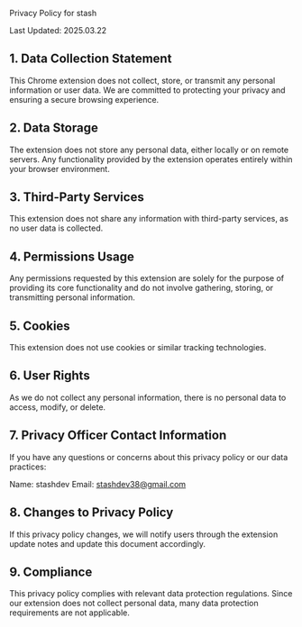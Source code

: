 Privacy Policy for stash

Last Updated: 2025.03.22

## 1. Data Collection Statement

This Chrome extension does not collect, store, or transmit any personal information or user data. We are committed to protecting your privacy and ensuring a secure browsing experience.

## 2. Data Storage

The extension does not store any personal data, either locally or on remote servers. Any functionality provided by the extension operates entirely within your browser environment.

## 3. Third-Party Services

This extension does not share any information with third-party services, as no user data is collected.

## 4. Permissions Usage

Any permissions requested by this extension are solely for the purpose of providing its core functionality and do not involve gathering, storing, or transmitting personal information.

## 5. Cookies

This extension does not use cookies or similar tracking technologies.

## 6. User Rights

As we do not collect any personal information, there is no personal data to access, modify, or delete.

## 7. Privacy Officer Contact Information

If you have any questions or concerns about this privacy policy or our data practices:

Name: stashdev
Email: stashdev38@gmail.com

## 8. Changes to Privacy Policy

If this privacy policy changes, we will notify users through the extension update notes and update this document accordingly.

## 9. Compliance

This privacy policy complies with relevant data protection regulations. Since our extension does not collect personal data, many data protection requirements are not applicable.

